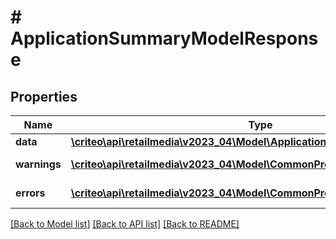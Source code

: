 # # ApplicationSummaryModelResponse

## Properties

Name | Type | Description | Notes
------------ | ------------- | ------------- | -------------
**data** | [**\criteo\api\retailmedia\v2023_04\Model\ApplicationSummaryModelResource**](ApplicationSummaryModelResource.md) |  | [optional]
**warnings** | [**\criteo\api\retailmedia\v2023_04\Model\CommonProblem[]**](CommonProblem.md) |  | [optional] [readonly]
**errors** | [**\criteo\api\retailmedia\v2023_04\Model\CommonProblem[]**](CommonProblem.md) |  | [optional] [readonly]

[[Back to Model list]](../../README.md#models) [[Back to API list]](../../README.md#endpoints) [[Back to README]](../../README.md)
